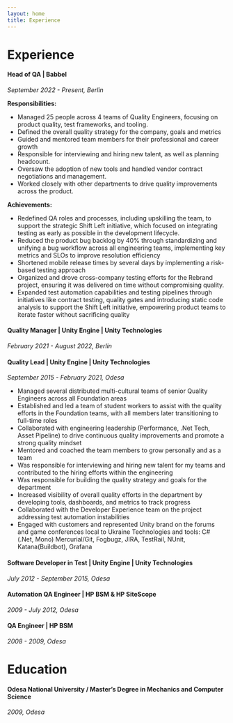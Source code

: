```yaml
---
layout: home
title: Experience
---
```


# Experience

#### Head of QA | Babbel
*September 2022 - Present,  Berlin*

**Responsibilities:**
+ Managed 25 people across 4 teams of Quality Engineers, focusing on product quality, test frameworks, and tooling.
+ Defined the overall quality strategy for the company, goals and metrics
+ Guided and mentored team members for their professional and career growth
+ Responsible for interviewing and hiring new talent, as well as planning headcount.
+ Oversaw the adoption of new tools and handled vendor contract negotiations and management.
+ Worked closely with other departments to drive quality improvements across the product.

**Achievements:**
+ Redefined QA roles and processes, including upskilling the team, to support the strategic Shift Left initiative, which focused on integrating testing as early as possible in the development lifecycle.
+ Reduced the product bug backlog by 40% through standardizing and unifying a bug workflow across all engineering teams, implementing key metrics and SLOs to improve resolution efficiency
+ Shortened mobile release times by several days by implementing a risk-based testing approach
+ Organized and drove cross-company testing efforts for the Rebrand project, ensuring it was delivered on time without compromising quality.
+ Expanded test automation capabilities and testing pipelines through initiatives like contract testing, quality gates and  introducing static code analysis to support the Shift Left initiative, empowering product teams to iterate faster without sacrificing quality

#### Quality Manager | Unity Engine | Unity Technologies
*February 2021 - August 2022,  Berlin*
#### Quality Lead | Unity Engine | Unity Technologies
*September 2015 - February 2021,  Odesa*
+ Managed several distributed multi-cultural teams of senior Quality Engineers across all Foundation areas
+ Established and led  a team of student workers to assist with the  quality efforts in the Foundation teams, with all members later transitioning to full-time roles
+ Collaborated with engineering leadership (Performance,  .Net Tech, Asset Pipeline) to drive continuous  quality improvements and promote a strong quality mindset 
+ Mentored and coached the team members to grow personally and as a team
+ Was responsible for interviewing and hiring new talent for my teams and contributed to the hiring efforts within the engineering 
+ Was responsible for building the quality strategy and goals for the department
+ Increased visibility of overall quality efforts  in the department by developing tools, dashboards, and metrics to track progress
+ Collaborated with the Developer Experience team on the project  addressing test automation instabilities
+ Engaged  with customers and represented Unity brand on the  forums and game conferences local to Ukraine
Technologies and tools: C# (.Net, Mono) Mercurial/Git, Fogbugz, JIRA, TestRail, NUnit, Katana(Buildbot), Grafana

#### Software Developer in Test | Unity Engine | Unity Technologies
*July  2012 - September 2015, Odesa*

#### Automation QA Engineer | HP BSM & HP SiteScope
*2009 - July  2012, Odesa*

#### QA Engineer | HP BSM
*2008 - 2009, Odesa*

# Education

#### Odesa  National University / Master’s Degree in Mechanics and Computer Science
*2009,  Odesa*

